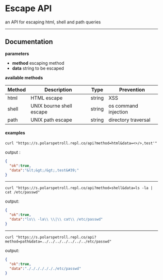 # Escape API

an API for escaping html, shell and path queries

---

## Documentation

**parameters**
- **method** escaping method
- **data** string to be escaped

**available methods**

Method | Description |  Type | Prevention|
|---|---|---|---|
| html | HTML escape | string | XSS
| shell|  UNIX bourne shell escape| string | os command injection
| path | UNIX path escape | string | directory traversal

#### examples

```
curl "https://s.polarspetroll.repl.co/api?method=html&data=<>/>,test'"
```
output :
```json
{
  "ok":true,
  "data":"&lt;&gt;/&gt;,test&#39;"
}
```
---
```
curl "https://s.polarspetroll.repl.co/api?method=shell&data=ls -la | cat /etc/passwd"
```

output:

```json
{
  "ok":true,
  "data":"ls\\ -la\\ \\|\\ cat\\ /etc/passwd"
}
```
---

```
curl "https://s.polarspetroll.repl.co/api?method=path&data=../../../../../../../etc/passwd"
```

output:

```json
{
  "ok":true,
  "data":"./././././././etc/passwd"
}
```
